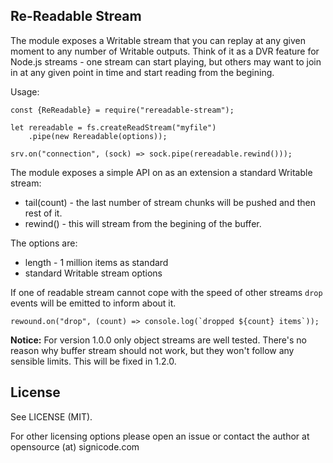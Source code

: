 Re-Readable Stream
--------------------

The module exposes a Writable stream that you can replay at any given moment to any number of Writable outputs. Think of
it as a DVR feature for Node.js streams - one stream can start playing, but others may want to join in at any given
point in time and start reading from the begining.

Usage:

    const {ReReadable} = require("rereadable-stream");

    let rereadable = fs.createReadStream("myfile")
        .pipe(new Rereadable(options));

    srv.on("connection", (sock) => sock.pipe(rereadable.rewind()));

The module exposes a simple API on as an extension a standard Writable stream:

 * tail(count) - the last number of stream chunks will be pushed and then rest of it.
 * rewind() - this will stream from the begining of the buffer.

The options are:

 * length - 1 million items as standard
 * standard Writable stream options

If one of readable stream cannot cope with the speed of other streams `drop` events will be emitted to inform about it.

    rewound.on("drop", (count) => console.log(`dropped ${count} items`));

**Notice:** For version 1.0.0 only object streams are well tested. There's no reason why buffer stream should not work, but they won't
follow any sensible limits. This will be fixed in 1.2.0.

License
--------

See LICENSE (MIT).

For other licensing options please open an issue or contact the author at opensource (at) signicode.com
